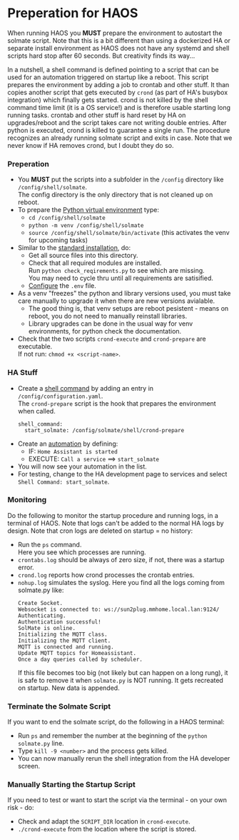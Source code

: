 # Preperation for HAOS

When running HAOS you **MUST** prepare the environment to autostart the solmate script. Note that this is a bit different than using a dockerized HA or separate install environment as HAOS does not have any systemd and shell scripts hard stop after 60 seconds. But creativity finds its way...

In a nutshell, a shell command is defined pointing to a script that can be used for an automation triggered on
startup like a reboot. This script prepares the environment by adding a job to crontab and other stuff. It than
copies another script that gets executed by `crond` (as part of HA's busybox integration) which finally gets started.
crond is not killed by the shell command time limit (it is a OS service!) and is therefore usable starting
long running tasks. crontab and other stuff is hard reset by HA on upgrades/reboot and the script takes care not
writing double entries. After python is executed, crond is killed to guarantee a single run. The procedure recognizes
an already running solmate script and exits in case. Note that we never know if HA removes crond, but I doubt they
do so.

### Preperation

* You **MUST** put the scripts into a subfolder in the `/config` directory like `/config/shell/solmate`.  
  The config directory is the only directory that is not cleaned up on reboot.
* To prepare the [Python virtual environment](https://docs.python.org/3/library/venv.html) type:
  * `cd /config/shell/solmate`
  * `python -m venv /config/shell/solmate`
  * `source /config/shell/solmate/bin/activate` (this activates the venv for upcoming tasks)
* Similar to the [standard installation](./prep-standard.md), do:
  * Get all source files into this directory.
  * Check that all required modules are installed.  
     Run `python check_reqirements.py` to see which are missing.  
     You may need to cycle thru until all requirements are satisified.
   * [Configure](#solmate_envpy) the `.env` file.
* As a venv "freezes" the python and library versions used, you must take care manually to upgrade it when there
  are new versions avialable.
  * The good thing is, that venv setups are reboot pesistent - means on reboot, you do not need to manually
    reinstall libraries.
  * Library upgrades can be done in the usual way for venv environments, for python check the documentation.
* Check that the two scripts `crond-execute` and `crond-prepare` are executable.  
  If not run: `chmod +x <script-name>`.

### HA Stuff

* Create a [shell command](https://www.home-assistant.io/integrations/shell_command/) by adding an entry in
  `/config/configuration.yaml`.  
  The `crond-prepare` script is the hook that prepares the environment when called.
  ```
  shell_command:
    start_solmate: /config/solmate/shell/crond-prepare
  ```
* Create an [automation](https://www.home-assistant.io/getting-started/automation/) by defining:
  * IF: `Home Assistant is started`
  * EXECUTE: `Call a service` ==> `start_solmate`
* You will now see your automation in the list.
* For testing, change to the HA development page to services and select `Shell Command: start_solmate`.

### Monitoring

Do the following to monitor the startup procedure and running logs, in a terminal of HAOS. Note that logs can't
be added to the normal HA logs by design. Note that cron logs are deleted on startup = no history:

* Run the `ps` command.  
  Here you see which processes are running.
* `crontabs.log` should be always of zero size, if not, there was a startup error.
* `crond.log` reports how crond processes the crontab entries.
* `nohup.log` simulates the syslog. Here you find all the logs coming from solmate.py like:  
  ```
  Create Socket.
  Websocket is connected to: ws://sun2plug.mmhome.local.lan:9124/
  Authenticating.
  Authentication successful!
  SolMate is online.
  Initializing the MQTT class.
  Initializing the MQTT client.
  MQTT is connected and running.
  Update MQTT topics for Homeassistant.
  Once a day queries called by scheduler.
  ```
  If this file becomes too big (not likely but can happen on a long rung), it is safe to remove it when
  `solmate.py` is NOT running. It gets recreated on startup. New data is appended.

### Terminate the Solmate Script
 
If you want to end the solmate script, do the following in a HAOS terminal:

* Run `ps` and remember the number at the beginning of the `python solmate.py` line.
* Type `kill -9 <number>` and the process gets killed.
* You can now manually rerun the shell integration from the HA developer screen.

### Manually Starting the Startup Script

If you need to test or want to start the script via the terminal - on your own risk - do:

* Check and adapt the `SCRIPT_DIR` location in `crond-execute`.
* `./crond-execute` from the location where the script is stored.
